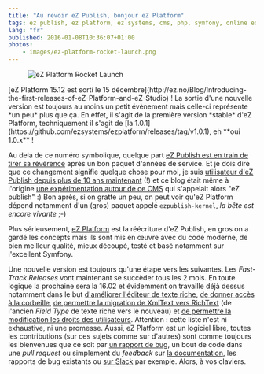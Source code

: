 ```yaml
---
title: "Au revoir eZ Publish, bonjour eZ Platform"
tags: ez publish, ez platform, ez systems, cms, php, symfony, online editor
lang: "fr"
published: 2016-01-08T10:36:07+01:00
photos:
    - images/ez-platform-rocket-launch.png
---
```


<figure class="object-left">
    <img src="/images/330x/ez-platform-rocket-launch.png" alt="eZ Platform
Rocket Launch">
</figure>
[eZ Platform 15.12 est sorti le 15
décembre](http://ez.no/Blog/Introducing-the-first-releases-of-eZ-Platform-and-eZ-Studio)&nbsp;!
La sortie d'une nouvelle version est toujours au moins un petit évènement mais
celle-ci représente *un peu* plus que ça. En effet, il s'agit de la première
version *stable* d'eZ Platform, techniquement il s'agit de [la
1.0.1](https://github.com/ezsystems/ezplatform/releases/tag/v1.0.1), eh **oui
1.0.x**&nbsp;!

Au dela de ce numéro symbolique, quelque part [eZ Publish est en
train de tirer sa
révérence](http://share.ez.no/blogs/ez/community-versions-of-ez-publish-no-longer-receiving-ez-support-patches)
après un bon paquet d'années de service. Et je dois dire que ce changement
signifie quelque chose pour moi, je suis [utilisateur d'eZ Publish depuis plus
de 10 ans maintenant](https://twitter.com/dpobel/status/656387581618298880) (!)
et ce blog était même à l'origine [une expérimentation autour de ce
CMS](/post/ouverture) qui s'appelait alors "eZ publish" :) Bon après, si on
gratte un peu, on peut voir qu'eZ Platform dépend notamment d'un (gros) paquet
appelé `ezpublish-kernel`, *la bête est encore vivante* ;-)

Plus sérieusement, [eZ Platform](/tag/ez+platform) est la réécriture d'eZ
Publish, en gros on a gardé les concepts mais ils sont mis en œuvre avec du code
moderne, de bien meilleur qualité, mieux découpé, testé et basé notamment sur
l'excellent Symfony. 

Une nouvelle version est toujours qu'une étape vers les suivantes. Les
*Fast-Track Releases* vont maintenant se succèder tous les 2 mois. En toute
logique la prochaine sera la 16.02 et évidemment on travaille déjà dessus
notamment dans le but [d'améliorer l'éditeur de texte
riche](https://jira.ez.no/browse/EZP-25353), [de donner accès à la
corbeille](https://jira.ez.no/browse/EZP-25305), [de permettre la migration de
XmlText vers RichText](https://jira.ez.no/browse/EZP-25115) (de l'ancien *Field
Type* de texte riche vers le nouveau) et [de permettre la modification les droits des
utilisateurs](https://jira.ez.no/browse/EZP-24071). Attention&nbsp;: cette liste
n'est ni exhaustive, ni une promesse. Aussi, eZ Platform est un logiciel
libre, toutes les contributions (sur ces sujets comme sur d'autres) sont comme
toujours les bienvenues que ce soit par [un rapport de
bug](https://jira.ez.no/browse/EZP), un bout de code dans une *pull request* ou
simplement du *feedback* sur [la
documentation](https://doc.ez.no/display/TECHDOC), les rapports de bug existants
ou [sur
Slack](http://share.ez.no/blogs/ivo-lukac/faster-communication-with-ez-communtiy-on-slack-for-developers-who-just-love-slack)
par exemple. Alors, à vos claviers.
